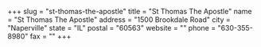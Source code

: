 +++
slug = "st-thomas-the-apostle"
title = "St Thomas The Apostle"
name = "St Thomas The Apostle"
address = "1500 Brookdale Road"
city = "Naperville"
state = "IL"
postal = "60563"
website = ""
phone = "630-355-8980"
fax = ""
+++
